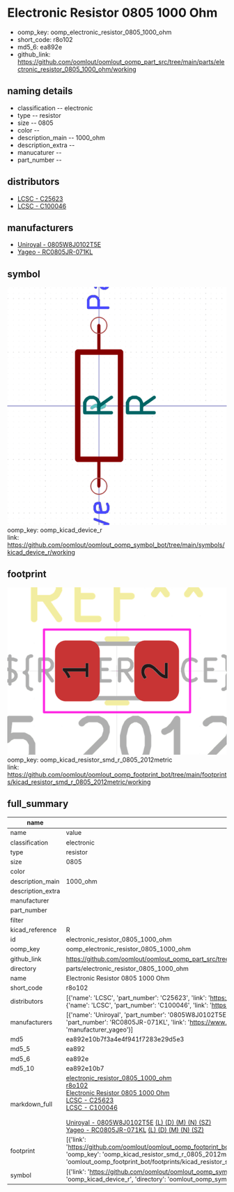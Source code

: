 # Electronic Resistor 0805 1000 Ohm

  
* oomp_key: oomp_electronic_resistor_0805_1000_ohm 
* short_code: r8o102
* md5_6: ea892e  
* github_link: https://github.com/oomlout/oomlout_oomp_part_src/tree/main/parts/electronic_resistor_0805_1000_ohm/working  
## naming details
* classification -- electronic
* type -- resistor
* size -- 0805
* color -- 
* description_main -- 1000_ohm
* description_extra -- 
* manucaturer -- 
* part_number -- 

## distributors
* [LCSC - C25623](https://lcsc.com/product-detail/C25623.html)  
* [LCSC - C100046](https://lcsc.com/product-detail/C100046.html)  

## manufacturers
* [Uniroyal - 0805W8J0102T5E]()  
* [Yageo - RC0805JR-071KL](https://www.yageo.com/en/Chart/Download/pdf/RC0805JR-071KL)  

## symbol

![](symbol/0/working/working_600.png)  
oomp_key: oomp_kicad_device_r  
link: https://github.com/oomlout/oomlout_oomp_symbol_bot/tree/main/symbols/kicad_device_r/working  

## footprint

![](footprint/0/working/working_600.png)  
oomp_key: oomp_kicad_resistor_smd_r_0805_2012metric  
link: https://github.com/oomlout/oomlout_oomp_footprint_bot/tree/main/footprints/kicad_resistor_smd_r_0805_2012metric/working  

## full_summary
| name | value | 
| --- | --- | 
| name | value | 
| classification | electronic | 
| type | resistor | 
| size | 0805 | 
| color |  | 
| description_main | 1000_ohm | 
| description_extra |  | 
| manufacturer |  | 
| part_number |  | 
| filter |  | 
| kicad_reference | R | 
| id | electronic_resistor_0805_1000_ohm | 
| oomp_key | oomp_electronic_resistor_0805_1000_ohm | 
| github_link | https://github.com/oomlout/oomlout_oomp_part_src/tree/main/parts/electronic_resistor_0805_1000_ohm/working | 
| directory | parts/electronic_resistor_0805_1000_ohm | 
| name | Electronic Resistor 0805 1000 Ohm | 
| short_code | r8o102 | 
| distributors | [{'name': 'LCSC', 'part_number': 'C25623', 'link': 'https://lcsc.com/product-detail/C25623.html', 'id': 'distributor_lcsc'}, {'name': 'LCSC', 'part_number': 'C100046', 'link': 'https://lcsc.com/product-detail/C100046.html', 'id': 'distributor_lcsc'}] | 
| manufacturers | [{'name': 'Uniroyal', 'part_number': '0805W8J0102T5E', 'link': '', 'id': 'manufacturer_uniroyal'}, {'name': 'Yageo', 'part_number': 'RC0805JR-071KL', 'link': 'https://www.yageo.com/en/Chart/Download/pdf/RC0805JR-071KL', 'id': 'manufacturer_yageo'}] | 
| md5 | ea892e10b7f3a4e4f941f7283e29d5e3 | 
| md5_5 | ea892 | 
| md5_6 | ea892e | 
| md5_10 | ea892e10b7 | 
| markdown_full | [electronic_resistor_0805_1000_ohm](https://github.com/oomlout/oomlout_oomp_part_src/tree/main/parts/electronic_resistor_0805_1000_ohm/working)<br>[r8o102](https://github.com/oomlout/oomlout_oomp_part_src/tree/main/parts/electronic_resistor_0805_1000_ohm/working)<br>[Electronic Resistor 0805 1000 Ohm](https://github.com/oomlout/oomlout_oomp_part_src/tree/main/parts/electronic_resistor_0805_1000_ohm/working)<br>[LCSC - C25623<br>](https://lcsc.com/product-detail/C25623.html)[LCSC - C100046<br>](https://lcsc.com/product-detail/C100046.html)<br>[Uniroyal - 0805W8J0102T5E]() [(L)  ](https://www.lcsc.com/search?q=0805W8J0102T5E)[(D)  ](https://www.digikey.com/en/products?keywords=0805W8J0102T5E)[(M)  ](https://www.mouser.com/Search/Refine?Keyword=0805W8J0102T5E)[(N)  ](https://www.newark.com/search?st=0805W8J0102T5E)[(SZ)  ](https://so.szlcsc.com/global.html?k=0805W8J0102T5E)<br>[Yageo - RC0805JR-071KL](https://www.yageo.com/en/Chart/Download/pdf/RC0805JR-071KL) [(L)  ](https://www.lcsc.com/search?q=RC0805JR-071KL)[(D)  ](https://www.digikey.com/en/products?keywords=RC0805JR-071KL)[(M)  ](https://www.mouser.com/Search/Refine?Keyword=RC0805JR-071KL)[(N)  ](https://www.newark.com/search?st=RC0805JR-071KL)[(SZ)  ](https://so.szlcsc.com/global.html?k=RC0805JR-071KL)<br> | 
| footprint | [{'link': 'https://github.com/oomlout/oomlout_oomp_footprint_bot/tree/main/foootprntss/kicad_resistor_smd_r_0805_2012metric', 'oomp_key': 'oomp_kicad_resistor_smd_r_0805_2012metric', 'directory': 'oomlout_oomp_footprint_bot/footprints/kicad_resistor_smd_r_0805_2012metric//working/working.kicad_mod'}] | 
| symbol | [{'link': 'https://github.com/oomlout/oomlout_oomp_symbol_bot/tree/main/symbols/kicad_device_r', 'oomp_key': 'oomp_kicad_device_r', 'directory': 'oomlout_oomp_symbol_bot/symbols/kicad_device_r//working/working.kicad_sym'}] | 
